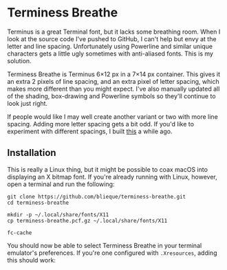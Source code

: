 # Terminess Breathe

Terminus is a great Terminal font, but it lacks some breathing room. When I look at the source code I've pushed to GitHub, I can't help but envy at the letter and line spacing. Unfortunately using Powerline and similar unique characters gets a little ugly sometimes with anti-aliased fonts. This is my solution.

Terminess Breathe is Terminus 6×12 px in a 7×14 px container. This gives it an extra 2 pixels of line spacing, and an extra pixel of letter spacing, which makes more different than you might expect. I've also manually updated all of the shading, box-drawing and Powerline symbols so they'll continue to look just right.

If people would like I may well create another variant or two with more line spacing. Adding more letter spacing gets a bit odd. If you'd like to experiment with different spacings, I built [this](https://file.blieque.co.uk/terminus/) a while ago.

## Installation

This is really a Linux thing, but it might be possible to coax macOS into displaying an X bitmap font. If you're already running with Linux, however, open a terminal and run the following:

    git clone https://github.com/blieque/terminess-breathe.git
    cd terminess-breathe

    mkdir -p ~/.local/share/fonts/X11
    cp terminess-breathe.pcf.gz ~/.local/share/fonts/X11

    fc-cache

You should now be able to select Terminess Breathe in your terminal emulator's preferences. If you're one configured with `.Xresources`, adding this should work:

    
